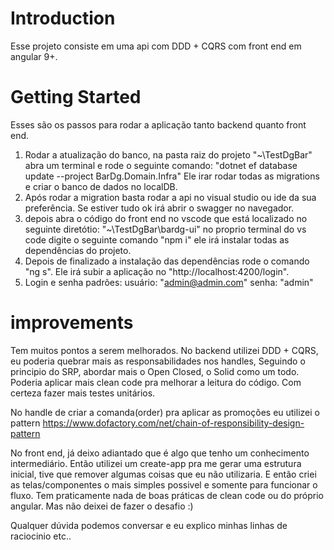# Introduction 
Esse projeto consiste em uma api com DDD + CQRS com front end em angular 9+.

# Getting Started
Esses são os passos para rodar a aplicação tanto backend quanto front end.
1.	Rodar a atualização do banco, na pasta raiz do projeto "~\TestDgBar" abra um terminal e rode o seguinte comando: "dotnet ef database update --project BarDg.Domain.Infra"
	Ele irar rodar todas as migrations e criar o banco de dados no localDB.
2.	Após rodar a migration basta rodar a api no visual studio ou ide da sua preferência. Se estiver tudo ok irá abrir o swagger no navegador.
3.  depois abra o código do front end no vscode que está localizado no seguinte diretótio: "~\TestDgBar\bardg-ui" no proprio terminal do vs code digite o seguinte comando "npm i"
	ele irá instalar todas as dependências do projeto.
4.	Depois de finalizado a instalação das dependências rode o comando "ng s". Ele irá subir a aplicação no "http://localhost:4200/login".
5.	Login e senha padrões: usuário: "admin@admin.com" senha: "admin"


# improvements
Tem muitos pontos a serem melhorados.
No backend utilizei DDD + CQRS, eu poderia quebrar mais as responsabilidades nos handles,
Seguindo o principio do SRP, abordar mais o Open Closed, o Solid como um todo.
Poderia aplicar mais clean code pra melhorar a leitura do código.
Com certeza fazer mais testes unitários.

No handle de criar a comanda(order) pra aplicar as promoções eu utilizei o pattern
https://www.dofactory.com/net/chain-of-responsibility-design-pattern

No front end, já deixo adiantado que é algo que tenho um conhecimento intermediário.
Então utilizei um create-app pra me gerar uma estrutura inicial, tive que remover algumas coisas que eu não utilizaria.
E então criei as telas/componentes o mais simples possivel e somente para funcionar o fluxo.
Tem praticamente nada de boas práticas de clean code ou do próprio angular.
Mas não deixei de fazer o desafio :)

Qualquer dúvida podemos conversar e eu explico minhas linhas de raciocinio etc..

